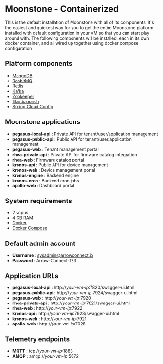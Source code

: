 # Moonstone - Containerized
This is the default installation of Moonstone with all of its components.  It's the easiest and quickest way for you to get the entire Moonstone platform installed with default configuration in your VM so that you can start play around with.  The following components will be installed, each in its own docker container, and all wired up together using docker compose configuration

## Platform components
- [MongoDB](https://www.mongodb.com)
- [RabbitMQ](https://www.rabbitmq.com/)
- [Redis](https://redis.io/)
- [Kafka](https://kafka.apache.org/)
- [Zookeeper](https://zookeeper.apache.org/)
- [Elasticsearch](https://www.elastic.co/)
- [Spring Cloud Config](https://spring.io/projects/spring-cloud-config)

## Moonstone applications
- **pegasus-local-api** : Private API for tenant/user/application management
- **pegasus-public-api** : Public API for tenant/user/application management
- **pegasus-web** : Tenant management portal
- **rhea-private-api** : Private API for firmware catalog integration
- **rhea-web** : Firmware catalog portal
- **kronos-api** : Public API for device management
- **kronos-web** : Device management portal
- **kronos-engine** : Backend engine
- **kronos-cron** : Backend cron jobs
- **apollo-web** : Dashboard portal

## System requirements
- 2 vcpus
- 4 GB RAM
- [Docker](https://docs.docker.com/)
- [Docker Compose](https://docs.docker.com/compose/)

## Default admin account
- **Username** : sysadmin@arrowconnect.io
- **Password** : Arrow-Connect-123

## Application URLs
- **pegasus-local-api** : http://_your-vm-ip_:7820/swagger-ui.html
- **pegasus-public-api** : http://_your-vm-ip_:7924/swagger-ui.html
- **pegasus-web** : http://_your-vm-ip_:7920
- **rhea-private-api** : http://_your-vm-ip_:7821/swagger-ui.html
- **rhea-web** : http://_your-vm-ip_:7922
- **kronos-api** : http://_your-vm-ip_:7923/swagger-ui.html
- **kronos-web** : http://_your-vm-ip_:7921
- **apollo-web** : http://_your-vm-ip_:7925

## Telemetry endpoints
- **MQTT** : tcp://_your-vm-ip_:1883
- **AMQP** : amqp://_your-vm-ip_:5672
